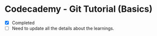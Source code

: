 # Codecademy - Git Tutorial (Basics)

- [x] Completed 
- [ ] Need to update all the details about the learnings. 
